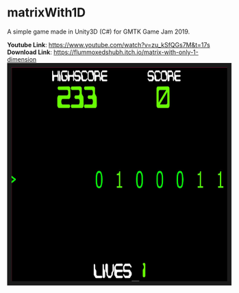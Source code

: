 # matrixWith1D
A simple game made in Unity3D (C#) for GMTK Game Jam 2019.

**Youtube Link**: https://www.youtube.com/watch?v=zu_kSfQGs7M&t=17s
**Download Link**: https://flummoxedshubh.itch.io/matrix-with-only-1-dimension
<a href="https://www.youtube.com/watch?v=zu_kSfQGs7M&t=17s
" target="_blank"><img src="https://github.com/flummoxedShubh/matrixWith1D/blob/master/matrixin1d.JPG" 
alt="IMAGE ALT TEXT HERE" width="1366" height="500" border="10" /></a>
